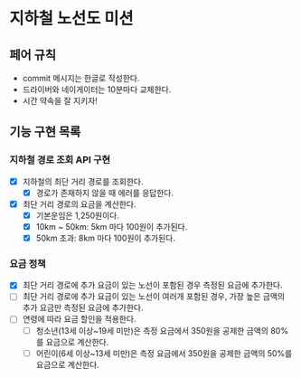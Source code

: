 # 지하철 노선도 미션

## 페어 규칙

- commit 메시지는 한글로 작성한다.
- 드라이버와 네이게이터는 10분마다 교체한다.
- 시간 약속을 잘 지키자!

## 기능 구현 목록

### 지하철 경로 조회 API 구현

- [x] 지하철의 최단 거리 경로를 조회한다.
    - [x] 경로가 존재하지 않을 때 에러를 응답한다.
- [x] 최단 거리 경로의 요금을 계산한다.
  - [x] 기본운임은 1,250원이다.
  - [x] 10km ~ 50km: 5km 마다 100원이 추가된다.
  - [x] 50km 초과: 8km 마다 100원이 추가된다.

### 요금 정책
- [x] 최단 거리 경로에 추가 요금이 있는 노선이 포함된 경우 측정된 요금에 추가한다.
- [ ] 최단 거리 경로에 추가 요금이 있는 노선이 여러개 포함된 경우, 가장 높은 금액의 추가 요금만 측정된 요금에 추가한다.
- [ ] 연령에 따라 요금 할인을 적용한다.
  - [ ] 청소년(13세 이상~19세 미만)은 측정 요금에서 350원을 공제한 금액의 80%를 요금으로 계산한다. 
  - [ ] 어린이(6세 이상~13세 미만)은 측정 요금에서 350원을 공제한 금액의 50%를 요금으로 계산한다. 

